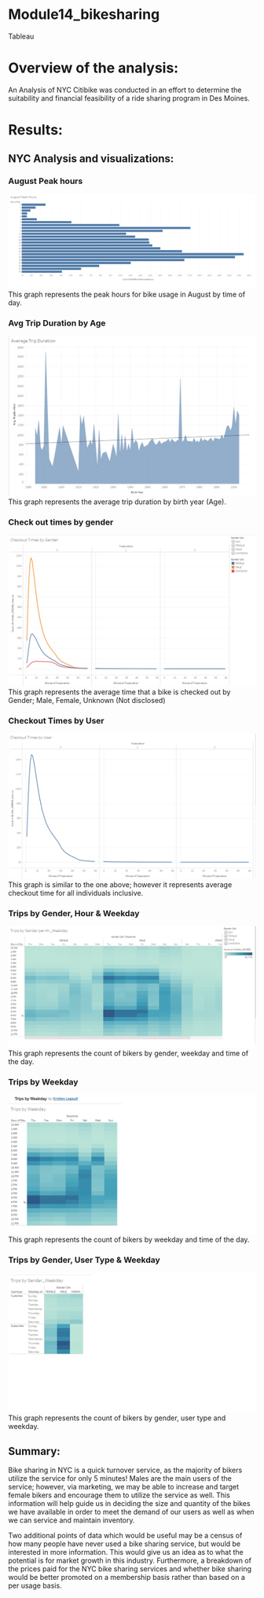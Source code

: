 # Module14_bikesharing
Tableau
# Overview of the analysis: 
An Analysis of NYC Citibike was conducted in an effort to determine the suitability and financial feasibility of a ride sharing program in Des Moines.

# Results: 
## NYC Analysis and visualizations:

### August Peak hours
![Fig1](https://github.com/klegaultguthrie/Module14_bikesharing/blob/main/August%20Peak%20Hours.png)
This graph represents the peak hours for bike usage in August by time of day.

### Avg Trip Duration by Age
![Fig12](https://github.com/klegaultguthrie/Module14_bikesharing/blob/main/Avg%20trip%20Duration%20by%20Age.png)
This graph represents the average trip duration by birth year (Age).

### Check out times by gender
![Fig2](https://github.com/klegaultguthrie/Module14_bikesharing/blob/main/Checkout%20Time%20by%20Gender.png)
This graph represents the average time that a bike is checked out by Gender; Male, Female, Unknown (Not disclosed)

### Checkout Times by User
![Fig3](https://github.com/klegaultguthrie/Module14_bikesharing/blob/main/Checkout%20Time%20by%20User.png)
This graph is similar to the one above; however it represents average checkout time for all individuals inclusive.

### Trips by Gender, Hour & Weekday
![Fig4](https://github.com/klegaultguthrie/Module14_bikesharing/blob/main/Trips%20by%20Gender_Hr_Weekday.png)
This graph represents the count of bikers by gender, weekday and time of the day.

### Trips by Weekday
![Fig5](https://github.com/klegaultguthrie/Module14_bikesharing/blob/main/Trips%20by%20Weekday.png)
This graph represents the count of bikers by weekday and time of the day.

### Trips by Gender, User Type & Weekday
![Fig6](https://github.com/klegaultguthrie/Module14_bikesharing/blob/main/Trips%20by%20gender_Usertype%20Weekday.png)
This graph represents the count of bikers by gender, user type and weekday.

## Summary: 
Bike sharing in NYC is a quick turnover service, as the majority of bikers utilize the service for only 5 minutes!  Males are the main users of the service; however, via marketing, we may be able to increase and target female bikers and encourage them to utilize the service as well. This information will help guide us in deciding the size and quantity of the bikes we have available in order to meet the demand of our users as well as when we can service and maintain inventory. 

Two additional points of data which would be useful may be a census of how many people have never used a bike sharing service, but would be interested in more information. This would give us an idea as to what the potential is for market growth in this industry. Furthermore, a breakdown of the prices paid for the NYC bike sharing services and whether bike sharing would be better promoted on a membership basis rather than based on a per usage basis.
